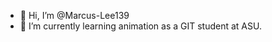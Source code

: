 - 👋 Hi, I’m @Marcus-Lee139
- 🌱 I’m currently learning animation as a GIT student at ASU.


<!---
Marcus-Lee139/Marcus-Lee139 is a ✨ special ✨ repository because its `README.md` (this file) appears on your GitHub profile.
You can click the Preview link to take a look at your changes.
--->
